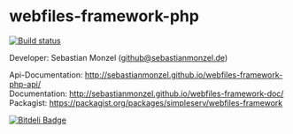 webfiles-framework-php
==================
[![Build status][Master image]][Master]

[Master image]: https://img.shields.io/travis/sebastianmonzel/webfiles-framework-php/master.svg?style=flat-square
[Master]: https://travis-ci.org/sebastianmonzel/webfiles-framework-php

Developer: Sebastian Monzel (github@sebastianmonzel.de)

Api-Documentation: http://sebastianmonzel.github.io/webfiles-framework-php-api/<br />
Documentation: http://sebastianmonzel.github.io/webfiles-framework-doc/<br />
Packagist: https://packagist.org/packages/simpleserv/webfiles-framework


[![Bitdeli Badge](https://d2weczhvl823v0.cloudfront.net/sebastianmonzel/webfiles-framework-php/trend.png)](https://bitdeli.com/free "Bitdeli Badge")

